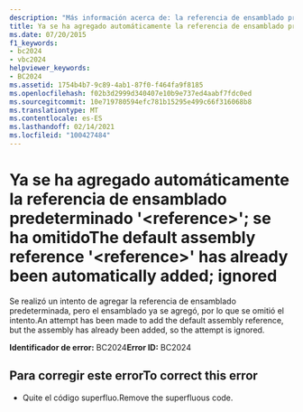```yaml
---
description: "Más información acerca de: la referencia de ensamblado predeterminado ' <reference> ' ya se ha agregado automáticamente; se ha omitido"
title: Ya se ha agregado automáticamente la referencia de ensamblado predeterminado '<reference>'; se ha omitido
ms.date: 07/20/2015
f1_keywords:
- bc2024
- vbc2024
helpviewer_keywords:
- BC2024
ms.assetid: 1754b4b7-9c89-4ab1-87f0-f464fa9f8185
ms.openlocfilehash: f02b3d2999d340407e10b9e737ed4aabf7fdc0ed
ms.sourcegitcommit: 10e719780594efc781b15295e499c66f316068b8
ms.translationtype: MT
ms.contentlocale: es-ES
ms.lasthandoff: 02/14/2021
ms.locfileid: "100427484"
---
```

# <a name="the-default-assembly-reference-reference-has-already-been-automatically-added-ignored"></a><span data-ttu-id="222b8-103">Ya se ha agregado automáticamente la referencia de ensamblado predeterminado '\<reference>'; se ha omitido</span><span class="sxs-lookup"><span data-stu-id="222b8-103">The default assembly reference '\<reference>' has already been automatically added; ignored</span></span>

<span data-ttu-id="222b8-104">Se realizó un intento de agregar la referencia de ensamblado predeterminada, pero el ensamblado ya se agregó, por lo que se omitió el intento.</span><span class="sxs-lookup"><span data-stu-id="222b8-104">An attempt has been made to add the default assembly reference, but the assembly has already been added, so the attempt is ignored.</span></span>  
  
 <span data-ttu-id="222b8-105">**Identificador de error:** BC2024</span><span class="sxs-lookup"><span data-stu-id="222b8-105">**Error ID:** BC2024</span></span>  
  
## <a name="to-correct-this-error"></a><span data-ttu-id="222b8-106">Para corregir este error</span><span class="sxs-lookup"><span data-stu-id="222b8-106">To correct this error</span></span>  
  
- <span data-ttu-id="222b8-107">Quite el código superfluo.</span><span class="sxs-lookup"><span data-stu-id="222b8-107">Remove the superfluous code.</span></span>
